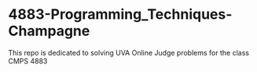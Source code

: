 # 4883-Programming_Techniques-Champagne
This repo is dedicated to solving UVA Online Judge problems for the class CMPS 4883